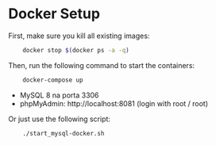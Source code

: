 # Docker Setup

First, make sure you kill all existing images:
```bash
    docker stop $(docker ps -a -q)
``` 

Then, run the following command to start the containers:
```bash
    docker-compose up
```

- MySQL 8 na porta 3306
- phpMyAdmin: http://localhost:8081 (login with root / root)

Or just use the following script:

```bash
    ./start_mysql-docker.sh
```